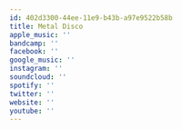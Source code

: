 ```yaml
---
id: 402d3300-44ee-11e9-b43b-a97e9522b58b
title: Metal Disco
apple_music: ''
bandcamp: ''
facebook: ''
google_music: ''
instagram: ''
soundcloud: ''
spotify: ''
twitter: ''
website: ''
youtube: ''
---
```

